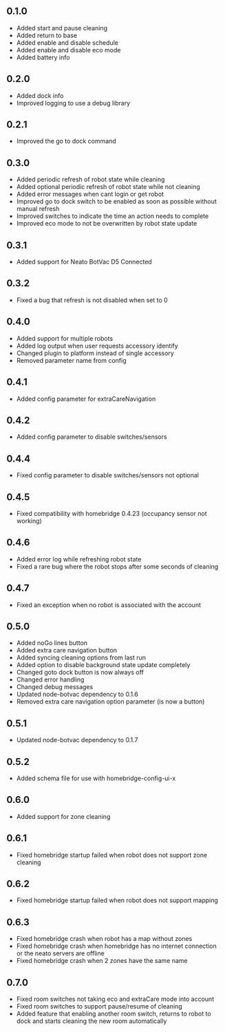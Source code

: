 ## 0.1.0

* Added start and pause cleaning
* Added return to base
* Added enable and disable schedule
* Added enable and disable eco mode
* Added battery info

## 0.2.0

* Added dock info
* Improved logging to use a debug library

## 0.2.1

* Improved the go to dock command

## 0.3.0

* Added periodic refresh of robot state while cleaning
* Added optional periodic refresh of robot state while not cleaning
* Added error messages when cant login or get robot
* Improved go to dock switch to be enabled as soon as possible without manual refresh
* Improved switches to indicate the time an action needs to complete
* Improved eco mode to not be overwritten by robot state update

## 0.3.1

* Added support for Neato BotVac D5 Connected

## 0.3.2

* Fixed a bug that refresh is not disabled when set to 0

## 0.4.0

* Added support for multiple robots
* Added log output when user requests accessory identify
* Changed plugin to platform instead of single accessory
* Removed parameter name from config

## 0.4.1

* Added config parameter for extraCareNavigation

## 0.4.2

* Added config parameter to disable switches/sensors

## 0.4.4

* Fixed config parameter to disable switches/sensors not optional

## 0.4.5

* Fixed compatibility with homebridge 0.4.23 (occupancy sensor not working)

## 0.4.6

* Added error log while refreshing robot state
* Fixed a rare bug where the robot stops after some seconds of cleaning

## 0.4.7

* Fixed an exception when no robot is associated with the account

## 0.5.0

* Added noGo lines button
* Added extra care navigation button
* Added syncing cleaning options from last run
* Added option to disable background state update completely
* Changed goto dock button is now always off
* Changed error handling
* Changed debug messages
* Updated node-botvac dependency to 0.1.6
* Removed extra care navigation option parameter (is now a button)

## 0.5.1

* Updated node-botvac dependency to 0.1.7

## 0.5.2

* Added schema file for use with homebridge-config-ui-x

## 0.6.0

* Added support for zone cleaning

## 0.6.1

* Fixed homebridge startup failed when robot does not support zone cleaning

## 0.6.2

* Fixed homebridge startup failed when robot does not support mapping

## 0.6.3

* Fixed homebridge crash when robot has a map without zones
* Fixed homebridge crash when homebridge has no internet connection or the neato servers are offline
* Fixed homebridge crash when 2 zones have the same name

## 0.7.0

* Fixed room switches not taking eco and extraCare mode into account
* Fixed room switches to support pause/resume of cleaning
* Added feature that enabling another room switch, returns to robot to dock and starts cleaning the new room automatically

